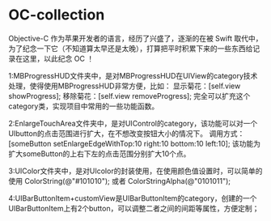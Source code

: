 # OC-collection

Objective-C 作为苹果开发者的语言，经历了兴盛了，逐渐的在被 Swift 取代中，为了纪念一下它（不知道算太早还是太晚），打算把平时积累下来的一些东西给记录在这里，以此纪念 OC ！


1:MBProgressHUD文件夹中，是对MBProgressHUD在UIView的category技术处理，使得使用MBProgressHUD非常方便，比如：
显示菊花：[self.view showProgress]; 移除菊花：[self.view removeProgress];
完全可以扩充这个category类，实现项目中常用的一些功能函数。

2:EnlargeTouchArea文件夹中，是对UIControl的category，该功能可以对一个UIbutton的点击范围进行扩大，在不想改变按钮大小的情况下。
调用方式： [someButton setEnlargeEdgeWithTop:10 right:10 bottom:10 left:10];
该功能为扩大someButton的上右下左的点击范围分别扩大10个点。


3:UIColor文件夹中，是对UIcolor的封装使用，在使用颜色值设置时，可以简单的使用 ColorString(@"#101010"); 或者 ColorStringAlpha(@"0101011");

4:UIBarButtonItem+customView是UIBarButtonItem的category，创建的一个UIBarButtonItem上有2个button，可以调整二者之间的间距等属性，方便定制；
